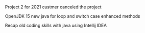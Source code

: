 Project 2 for 2021 custmer canceled the project

OpenJDK 15 new java for loop and switch case enhanced methods

Recap old coding skills with java using Intellij IDEA
